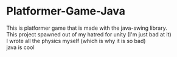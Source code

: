 # Platformer-Game-Java

This is platformer game that is made with the java-swing library. <br>
This project spawned out of my hatred for unity (I'm just bad at it) <br>
I wrote all the physics myself (which is why it is so bad) <br>
java is cool
